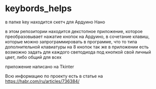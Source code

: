 # keybords_helps
в папке key находится скетч для Ардуино Нано

в этом репозитории находится декстопное приложение, которое преобразовывает нажатие кнопок на Ардуино, в сочетание клавиш, которые можно запрограммировать в программе, что то типа дополнительной клавиатуры на 8 кнопок
так же в приложении есть возможно задать для каждого светодиода под кнопкой свой личный цвет, либо общий для всех

приложение написано на Tkinter

Всю информацию по проекту есть в статье на https://habr.com/ru/articles/736384/
